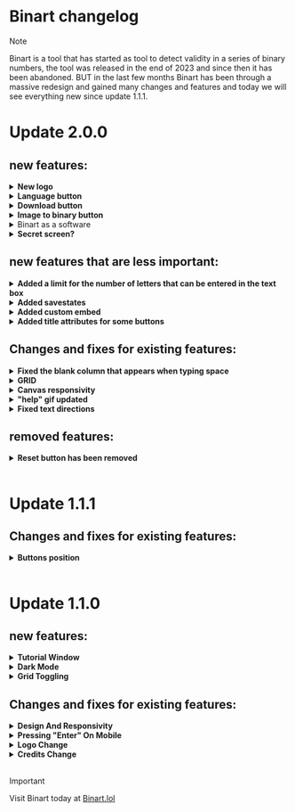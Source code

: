 # Binart changelog

> [!NOTE]
> Binart is a tool that has started as tool to detect validity in a series of binary numbers, the tool was released in the end of 2023 and since then it has been abandoned. BUT in the last few months Binart has been through a massive redesign and gained many changes and features and today we will see everything new since update 1.1.1.

# Update 2.0.0
## new features:

<details>
  <summary><b>New logo</b></summary>
  <p>as a part of his redesign, binart now has a new 3d interactive logo at the top of the page.</p>
</details>
<details>
  <summary><b>Language button</b></summary>
  <p>until now, binart was only available at the Hebrew language, but now binart is also accessible to English speakers, simpely press the flag at the top to toggle between English or Hebrew, it's your choice.</p>
</details>
<details>
  <summary><b>Download button</b></summary>
  <p>its a shame that you draw something so nice but can't save it right? well no more! the download button lets you to save your work in 2 formats - scaled or unscaled.</p>
</details>
<details>
  <summary><b>Image to binary button</b></summary>
  <p>one of the biggest things in this update: if you are lazy like me and want to play with your existing image in binart and don't want to type number by number, use the image to binary to let the system convert each letter in your image  into a binary number. just read the rules before you use it to prevent issues.</p>
</details>
<details>
  <summary>Binart as a software</b></summary>
  <p>binart is accessible through the web, But if you want to use it without being bound to use the internet you can download the tool as a software and use it whenever you want (only for windows)</p>
</details>
<details>
  <summary><b>Secret screen?</b></summary>
  <p>never heard of it.. but some people say that by typing and converting a questionable combination binary numbers you will get a secret screen, I wonder what it has inside of it.</p>
</details>

## new features that are less important:

<details>
  <summary><b>Added a limit for the number of letters that can be entered in the text box</b></summary>
  <p>it seems that if you write a lot of letters in the textbox it can crash the site, so I added a limit of letters that can be converted, the limit is 50,000 letters, enough to paint the mona lisa, I think</p>
</details>
<details>
  <summary><b>Added savestates</b></summary>
  <p>in the past you had to press the theme button to switch into dark mode every time that you reloaded the page, now the website remembers the theme that you choose and save it until you change it.</p>
</details>
<details>
  <summary><b>Added custom embed</b></summary>
  <p>if you share the website link on various social platforms like discord or twitter there will be a beautiful banner along with it</p>
</details>
<details>
  <summary><b>Added title attributes for some buttons</b></summary>
  <p>buttons that are emojis now have a title attributes on them to make it easy for those who haven't read this changelog and don't know what they're doing, just hover on them for a second and a small description about them will appear</p>
</details>

## Changes and fixes for existing features:

<details>
  <summary><b>Fixed the blank column that appears when typing space</b></summary>
  <p>the first thing that I did when I start working on 2.0 was fixing this thing, when you wrote a space at the textbox a blank column will appear and will probably ruin you art.</p>
</details>
<details>
  <summary><b>GRID</b></summary>
  <p>the good old grid has been changed a lot, not only that he is not a text in a button anymore, the grid is now smarter and instead of being always red he knows exactly the color he is on and will show an inverted color of it so it will be clear to see him.</p>
</details>
<details>
  <summary><b>Canvas responsivity</b></summary>
  <p>the canvas (the painting) could get out of the screen and ruin all of his design, now he is under good hands (I call it a container) which will keep him in the page all the time despite his size.</p>
</details>
<details>
  <summary><b>"help" gif updated</b></summary>
  <p>the website has been through a big update and so does the gif inside the help popup to be compatible to the current website design.</p>
</details>
<details>
  <summary><b>Fixed text directions</b></summary>
  <p>as I added the English language I also made it so that when the site language is English the text direction in it will be left to right, unlike Hebrew which is a right to left language.</p>
</details>

## removed features:

<details>
  <summary><b>Reset button has been removed</b></summary>
  <p>I thought about it but after a lot of understanding, I decided to remove the reset button, it's hard for me too, the reset button was there with me from the beginning but it's important to understand that the button is useless, you can reset by just converting no text, so yeah that's the end for him.</p>
</details>

<br>
<h1>Update 1.1.1</h1>

## Changes and fixes for existing features:
<details>
  <summary><b>Buttons position</b></summary>
  <p>Fixed #closeButton and #toggleTheme issues with the position and the background color.</p>
</details>

<br>
<h1>Update 1.1.0</h1>

## new features:
<details>
  <summary><b>Tutorial Window</b></summary>
  <p>You can click on the question mark button to see everything you need to know about this website.</p>
</details>
<details>
  <summary><b>Dark Mode</b></summary>
  <p>Light mode can be can be very painful for the eyes sometimes so beacuse of that I added Dark mode.
Simply press the moon button to turn it on or press it again as the sun button to turn it back into light mode.</p>
</details>
<details>
  <summary><b>Grid Toggling</b></summary>
  <p>The grid is designed to help measure distance between pixels, but now you can always turn it off by clicking the "כבה/הדלק את הרשת" button.</p>
</details>

## Changes and fixes for existing features:
<details>
  <summary><b>Design And Responsivity</b></summary>
  <p>Many changes were made to make the website look the clean and to be compatible with every device.
</p>
</details>
<details>
  <summary><b>Pressing "Enter" On Mobile</b></summary>
  <p>In mobile you couldn't perform a brake line since it would convert the text. it's now have been fixed.
</p>
</details>
<details>
  <summary><b>Logo Change</b></summary>
  <p>The logo has being changed a little bit and was added as a favicon to the website
</p>
</details>
<details>
  <summary><b>Credits Change</b></summary>
  <p>The credits were replace to the project page on GitHub instead of leading to my crappy outdated website.</p>
</details>

<br>

> [!IMPORTANT]
> Visit Binart today at [Binart.lol](http://binart.lol/)
